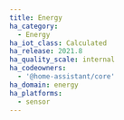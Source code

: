 ```yaml
---
title: Energy
ha_category:
  - Energy
ha_iot_class: Calculated
ha_release: 2021.8
ha_quality_scale: internal
ha_codeowners:
  - '@home-assistant/core'
ha_domain: energy
ha_platforms:
  - sensor
---
```

